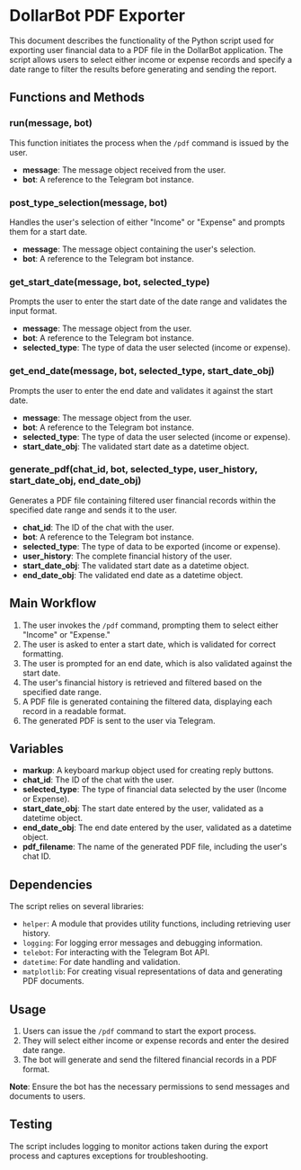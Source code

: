 # DollarBot PDF Exporter

This document describes the functionality of the Python script used for exporting user financial data to a PDF file in the DollarBot application. The script allows users to select either income or expense records and specify a date range to filter the results before generating and sending the report.

## Functions and Methods

### run(message, bot)
This function initiates the process when the `/pdf` command is issued by the user.

- **message**: The message object received from the user.
- **bot**: A reference to the Telegram bot instance.

### post_type_selection(message, bot)
Handles the user's selection of either "Income" or "Expense" and prompts them for a start date.

- **message**: The message object containing the user's selection.
- **bot**: A reference to the Telegram bot instance.

### get_start_date(message, bot, selected_type)
Prompts the user to enter the start date of the date range and validates the input format.

- **message**: The message object from the user.
- **bot**: A reference to the Telegram bot instance.
- **selected_type**: The type of data the user selected (income or expense).

### get_end_date(message, bot, selected_type, start_date_obj)
Prompts the user to enter the end date and validates it against the start date.

- **message**: The message object from the user.
- **bot**: A reference to the Telegram bot instance.
- **selected_type**: The type of data the user selected (income or expense).
- **start_date_obj**: The validated start date as a datetime object.

### generate_pdf(chat_id, bot, selected_type, user_history, start_date_obj, end_date_obj)
Generates a PDF file containing filtered user financial records within the specified date range and sends it to the user.

- **chat_id**: The ID of the chat with the user.
- **bot**: A reference to the Telegram bot instance.
- **selected_type**: The type of data to be exported (income or expense).
- **user_history**: The complete financial history of the user.
- **start_date_obj**: The validated start date as a datetime object.
- **end_date_obj**: The validated end date as a datetime object.

## Main Workflow

1. The user invokes the `/pdf` command, prompting them to select either "Income" or "Expense."
2. The user is asked to enter a start date, which is validated for correct formatting.
3. The user is prompted for an end date, which is also validated against the start date.
4. The user's financial history is retrieved and filtered based on the specified date range.
5. A PDF file is generated containing the filtered data, displaying each record in a readable format.
6. The generated PDF is sent to the user via Telegram.

## Variables

- **markup**: A keyboard markup object used for creating reply buttons.
- **chat_id**: The ID of the chat with the user.
- **selected_type**: The type of financial data selected by the user (Income or Expense).
- **start_date_obj**: The start date entered by the user, validated as a datetime object.
- **end_date_obj**: The end date entered by the user, validated as a datetime object.
- **pdf_filename**: The name of the generated PDF file, including the user's chat ID.

## Dependencies

The script relies on several libraries:
- `helper`: A module that provides utility functions, including retrieving user history.
- `logging`: For logging error messages and debugging information.
- `telebot`: For interacting with the Telegram Bot API.
- `datetime`: For date handling and validation.
- `matplotlib`: For creating visual representations of data and generating PDF documents.

## Usage

1. Users can issue the `/pdf` command to start the export process.
2. They will select either income or expense records and enter the desired date range.
3. The bot will generate and send the filtered financial records in a PDF format.

**Note**: Ensure the bot has the necessary permissions to send messages and documents to users.

## Testing

The script includes logging to monitor actions taken during the export process and captures exceptions for troubleshooting.
